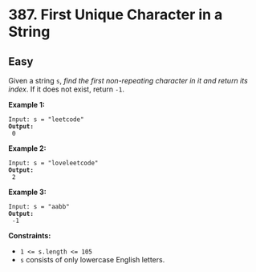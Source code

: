 # 387. First Unique Character in a String

## Easy



Given a string `s`, _find the first non-repeating character in it and return its index_. If it does not exist, return `-1`.

&#x20;

**Example 1:**

<pre><code>Input: s = "leetcode"
<strong>Output:
</strong> 0
</code></pre>

**Example 2:**

<pre><code>Input: s = "loveleetcode"
<strong>Output:
</strong> 2
</code></pre>

**Example 3:**

<pre><code>Input: s = "aabb"
<strong>Output:
</strong> -1
</code></pre>

&#x20;

**Constraints:**

* `1 <= s.length <= 105`
* `s` consists of only lowercase English letters.
